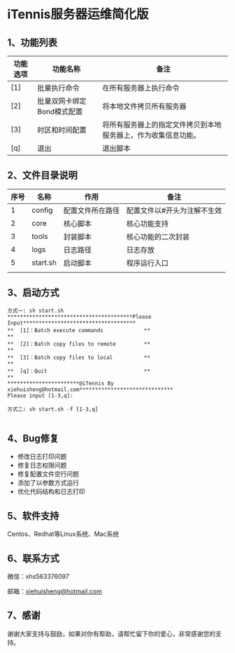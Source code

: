 # iTennis服务器运维简化版

## 1、功能列表

| 功能选项 | 功能名称                   | 备注                                                         |
| -------- | -------------------------- | ------------------------------------------------------------ |
| [1]      | 批量执行命令               | 在所有服务器上执行命令                                       |
| [2]      | 批量双网卡绑定Bond模式配置 | 将本地文件拷贝所有服务器                                     |
| [3]      | 时区和时间配置             | 将所有服务器上的指定文件拷贝到本地服务器上，作为收集信息功能。 |
| [q]      | 退出                       | 退出脚本                                                     |

## 2、文件目录说明

| 序号 | 名称     | 作用             | 备注                        |
| ---- | -------- | ---------------- | --------------------------- |
| 1    | config   | 配置文件所在路径 | 配置文件以#开头为注解不生效 |
| 2    | core     | 核心脚本         | 核心功能支持                |
| 3    | tools    | 封装脚本         | 核心功能的二次封装          |
| 4    | logs     | 日志路径         | 日志存放                    |
| 5    | start.sh | 启动脚本         | 程序运行入口                |
|      |          |                  |                             |

## 3、启动方式

```shell
方式一: sh start.sh
****************************************Please Input************************************
**  [1]：Batch execute commands             **                                        **
**  [2]：Batch copy files to remote         **                                        **
**  [3]：Batch copy files to local          **                                        **
**  [q]：Quit                               **                                        **
***********************@iTennis By xiehuisheng@hotmail.com******************************
Please input [1-3,q]: 

方式二: sh start.sh -f [1-3,q]


```

## 4、Bug修复

- 修改日志打印问题
- 修复日志权限问题
- 修复配置文件空行问题
- 添加了以参数方式运行
- 优化代码结构和日志打印

## 5、软件支持

Centos、Redhat等Linux系统、Mac系统

## 6、联系方式

微信：xhs563376097

邮箱：xiehuisheng@hotmail.com

## 7、感谢

谢谢大家支持与鼓励，如果对你有帮助，请帮忙留下你的爱心，非常感谢您的支持。